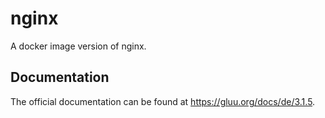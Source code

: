 # nginx

A docker image version of nginx.

## Documentation

The official documentation can be found at https://gluu.org/docs/de/3.1.5.
